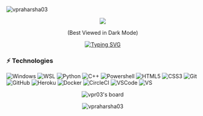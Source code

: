 <p align="left"> <img src="https://komarev.com/ghpvc/?username=vpraharsha03" alt="vpraharsha03" /> </p>
<p align="center"> <img src="https://youberelentless.com/wp-content/uploads/2017/01/giant-bamboo.jpg" /> </p>
<p align="center"> (Best Viewed in Dark Mode) </p>
<!--<p align="center"> <a href="https://git.io/typing-svg"><img src="https://readme-typing-svg.herokuapp.com?font=VT323&size=100&duration=3000&pause=1000&color=0EF71B&background=0D1117&width=600&height=200&lines=%3E+Hello+World+!" alt="Typing SVG" /></a>-->
<p align="center"> <a href="https://git.io/typing-svg"><img src="https://readme-typing-svg.herokuapp.com?font=VT323&size=100&duration=3000&pause=1000&color=0EF71B&width=600&height=200&lines=%3E+Hello+World+!" alt="Typing SVG" /></a>

### ⚡ Technologies

![Windows](https://img.shields.io/badge/-Windows-0078D6.svg?logo=windows&style=flat-square)
![WSL](https://img.shields.io/badge/-WSL-000000.svg?logo=linux&style=flat-square)
![Python](https://img.shields.io/badge/-Python-000000?style=flat-square&logo=python)
<img alt="C++" src="https://img.shields.io/badge/-C%2B%2B-00599C?style=flat-square&logo=C%2B%2B&logoColor=white">
![Powershell](https://img.shields.io/badge/-Powershell-000000.svg?logo=powershell&style=flat-square)
![HTML5](https://img.shields.io/badge/-HTML5-E34F26?style=flat-square&logo=html5&logoColor=white)
![CSS3](https://img.shields.io/badge/-CSS3-1572B6?style=flat-square&logo=css3)
![Git](https://img.shields.io/badge/-Git-black?style=flat-square&logo=git)
![GitHub](https://img.shields.io/badge/-GitHub-181717?style=flat-square&logo=github)
![Heroku](https://img.shields.io/badge/-Heroku-430098?style=flat-square&logo=heroku)
![Docker](https://img.shields.io/badge/-Docker-black?style=flat-square&logo=docker)
![CircleCI](https://img.shields.io/badge/-Circleci-343434.svg?logo=circleci&style=flat-square)
![VSCode](https://img.shields.io/badge/-Visual%20Studio%20Code-007ACC.svg?style=flat-square&logo=visual-studio-code)
![VS](https://img.shields.io/badge/-Visual%20Studio-5C2D91.svg?style=flat-square&logo=visual-studio)
<p align="center"> <img src="https://holopin.io/api/user/board?user=vpr03" alt="vpr03's board" /> </p>
<p align="center"> <img src="https://github-readme-stats.vercel.app/api?username=vpraharsha03&&theme=transparent&show_icons=true" alt="vpraharsha03" /> </p>

<!--<img alt="C#" src="https://img.shields.io/badge/-C%23-228b22?style=flat-square&logo=C%23&logoColor=white">
<img alt=".NET" src="https://img.shields.io/badge/-.NET-512BD4?style=flat-square&logo=dot-net">-->
